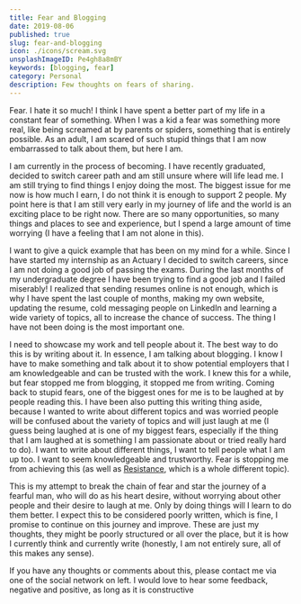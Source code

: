 ```yaml
---
title: Fear and Blogging
date: 2019-08-06
published: true
slug: fear-and-blogging
icon: ./icons/scream.svg
unsplashImageID: Pe4gh8a8mBY
keywords: [blogging, fear]
category: Personal
description: Few thoughts on fears of sharing.
---
```


Fear. I hate it so much! I think I have spent a better part of my life in a constant fear of something. When I was a kid a fear was something more real, like being screamed at by parents or spiders, something that is entirely possible. As an adult, I am scared of such stupid things that I am now embarrassed to talk about them, but here I am.

I am currently in the process of becoming. I have recently graduated, decided to switch career path and am still unsure where will life lead me. I am still trying to find things I enjoy doing the most. The biggest issue for me now is how much I earn, I do not think it is enough to support 2 people. My point here is that I am still very early in my journey of life and the world is an exciting place to be right now. There are so many opportunities, so many things and places to see and experience, but I spend a large amount of time worrying (I have a feeling that I am not alone in this).

I want to give a quick example that has been on my mind for a while. Since I have started my internship as an Actuary I decided to switch careers, since I am not doing a good job of passing the exams. During the last months of my undergraduate degree I have been trying to find a good job and I failed miserably! I realized that sending resumes online is not enough, which is why I have spent the last couple of months, making my own website, updating the resume, cold messaging people on LinkedIn and learning a wide variety of topics, all to increase the chance of success. The thing I have not been doing is the most important one.

I need to showcase my work and tell people about it. The best way to do this is by writing about it. In essence, I am talking about blogging. I know I have to make something and talk about it to show potential employers that I am knowledgeable and can be trusted with the work. I knew this for a while, but fear stopped me from blogging, it stopped me from writing. Coming back to stupid fears, one of the biggest ones for me is to be laughed at by people reading this. I have been also putting this writing thing aside, because I wanted to write about different topics and was worried people will be confused about the variety of topics and will just laugh at me (I guess being laughed at is one of my biggest fears, especially if the thing that I am laughed at is something I am passionate about or tried really hard to do). I want to write about different things, I want to tell people what I am up too. I want to seem knowledgeable and trustworthy. Fear is stopping me from achieving this (as well as [Resistance](https://amzn.to/2yIpCJu), which is a whole different topic).

This is my attempt to break the chain of fear and star the journey of a fearful man, who will do as his heart desire, without worrying about other people and their desire to laugh at me. Only by doing things will I learn to do them better. I expect this to be considered poorly written, which is fine, I promise to continue on this journey and improve. These are just my thoughts, they might be poorly structured or all over the place, but it is how I currently think and currently write (honestly, I am not entirely sure, all of this makes any sense).

If you have any thoughts or comments about this, please contact me via one of the social network on left. I would love to hear some feedback, negative and positive, as long as it is constructive